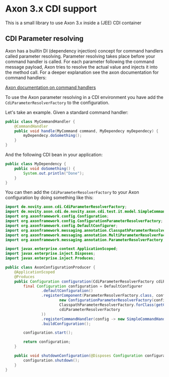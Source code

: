 # Axon 3.x CDI support

This is a small library to use Axon 3.x inside a (JEE) CDI container

## CDI Parameter resolving

Axon has a builtin DI (dependency injection) concept for command handlers called parameter resolving. Parameter
resolving takes place before your command handler is called. For each parameter following the command message payload,
Axon tries to resolve the actual value and injects it into the method call. For a deeper explanation see the axon
documentation for command handlers:

[Axon documentation on command handlers](https://docs.axonframework.org/v/3.0/part2/command-model.html#handling-commands-in-an-aggregate)

To use the Axon parameter resolving in a CDI environment you have add the `CdiParameterResolverFactory` to the
configuration.

Let's take an example. Given a standard command handler:

```Java
public class MyCommandHandler {
    @CommandHandler
    public void handle(MyCommand command, MyDependecy myDependecy) {
        myDependecy.doSomething();
    }
}
```

And the following CDI bean in your application:

```Java
public class MyDependency {
    public void doSomething() {
        System.out.println("Done");
    }
}
```

You can then add the `CdiParameterResolverFactory` to your Axon configuration by doing something like this:

```Java
import de.novity.axon.cdi.CdiParameterResolverFactory;
import de.novity.axon.cdi.de.novity.axon.cdi.test.it.model.SimpleCommandHandler;
import org.axonframework.config.Configuration;
import org.axonframework.config.ConfigurationParameterResolverFactory;
import org.axonframework.config.DefaultConfigurer;
import org.axonframework.messaging.annotation.ClasspathParameterResolverFactory;
import org.axonframework.messaging.annotation.MultiParameterResolverFactory;
import org.axonframework.messaging.annotation.ParameterResolverFactory;

import javax.enterprise.context.ApplicationScoped;
import javax.enterprise.inject.Disposes;
import javax.enterprise.inject.Produces;

public class AxonConfigurationProducer {
    @ApplicationScoped
    @Produces
    public Configuration configuration(CdiParameterResolverFactory cdiParameterResolverFactory) {
        final Configuration configuration = DefaultConfigurer
                .defaultConfiguration()
                .registerComponent(ParameterResolverFactory.class, config -> MultiParameterResolverFactory.ordered(
                        new ConfigurationParameterResolverFactory(config),
                        ClasspathParameterResolverFactory.forClass(getClass()),
                        cdiParameterResolverFactory
                ))
                .registerCommandHandler(config -> new SimpleCommandHandler())
                .buildConfiguration();

        configuration.start();

        return configuration;
    }

    public void shutdownConfiguration(@Disposes Configuration configuration) {
        configuration.shutdown();
    }
}
```